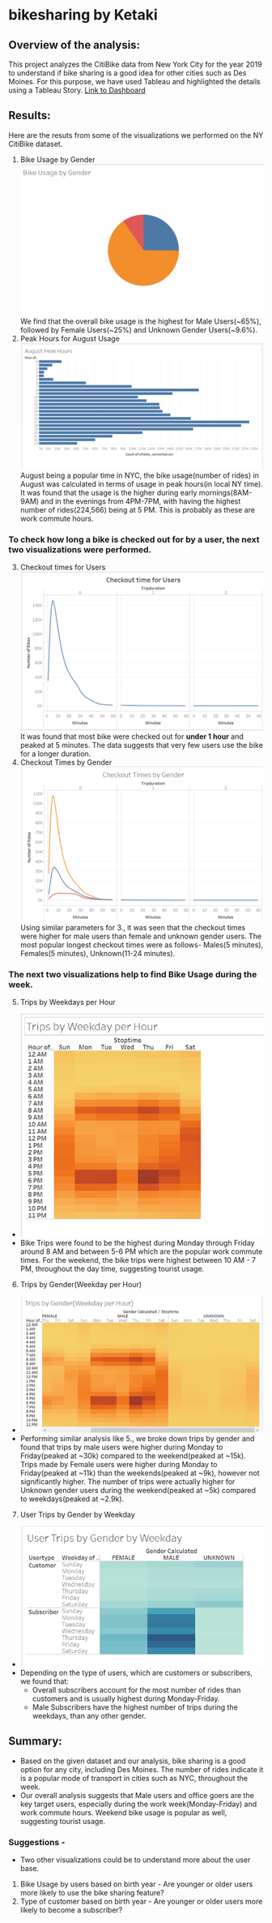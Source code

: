 # bikesharing by Ketaki
## Overview of the analysis:
This project analyzes the CitiBike data from New York City for the year 2019 to understand if bike sharing is a good idea for other cities such as Des Moines. For this purpose, we have used Tableau and highlighted the details using a Tableau Story.
[Link to Dashboard](https://public.tableau.com/views/NY_CitiBike_Challenge/NYCCitibikeAnalysis?:language=en&:display_count=y&publish=yes&:origin=viz_share_link)

## Results: 
Here are the resuts from some of the visualizations we performed on the NY CitiBike dataset.
1. Bike Usage by Gender ![](https://github.com/ketpradh/bikesharing/blob/main/Resources/Bike%20Usage%20by%20Gender.PNG) We find that the overall bike usage is the highest for Male Users(~65%), followed by Female Users(~25%) and Unknown Gender Users(~9.6%).
2. Peak Hours for August Usage ![](https://github.com/ketpradh/bikesharing/blob/main/Resources/August%20Peak%20Hours.PNG) August being a popular time in NYC, the bike usage(number of rides) in August was calculated in terms of usage in peak hours(in local NY time). It was found that the usage is the higher during early mornings(8AM-9AM) and in the evenings from 4PM-7PM, with having the highest number of rides(224,566) being at 5 PM. This is probably as these are work commute hours.
### To check how long a bike is checked out for by a user, the next two visualizations were performed.
3. Checkout times for Users ![](https://github.com/ketpradh/bikesharing/blob/main/Resources/Checkout%20Time%20for%20Users.PNG)  It was found that most bike were checked out for **under 1 hour** and peaked at 5 minutes. The data suggests that very few users use the bike for a longer duration.
4. Checkout Times by Gender ![](https://github.com/ketpradh/bikesharing/blob/main/Resources/Checkout%20Times%20by%20Gender.PNG) Using similar parameters for 3., it was seen that the checkout times were higher for male users than female and unknown gender users. The most popular longest checkout times were as follows- Males(5 minutes), Females(5 minutes), Unknown(11-24 minutes).
### The next two visualizations help to find Bike Usage during the week.
5. Trips by Weekdays per Hour 
- ![](https://github.com/ketpradh/bikesharing/blob/main/Resources/Trips%20by%20Weekday%20per%20Hour.PNG) 
- Bike Trips were found to be the highest during Monday through Friday around 8 AM and between 5-6 PM which are the popular work commute times. For the weekend, the bike trips were highest between 10 AM - 7 PM, throughout the day time, suggesting tourist usage.
6. Trips by Gender(Weekday per Hour) 
- ![](https://github.com/ketpradh/bikesharing/blob/main/Resources/Trips%20by%20Gender(Weekday%20per%20Hour).PNG) 
- Performing similar analysis like 5., we broke down trips by gender and found that trips by male users were higher during Monday to Friday(peaked at ~30k) compared to the weekend(peaked at ~15k). Trips made by Female users were higher during Monday to Friday(peaked at ~11k) than the weekends(peaked at ~9k), however not significantly higher. The number of trips were actually higher for Unknown gender users during the weekend(peaked at ~5k) compared to weekdays(peaked at ~2.9k).
7. User Trips by Gender by Weekday 
- ![](https://github.com/ketpradh/bikesharing/blob/main/Resources/User%20Trips%20by%20Gender%20by%20Weekday.PNG) 
- Depending on the type of users, which are customers or subscribers, we found that:
  - Overall subscribers account for the most number of rides than customers and is usually highest during Monday-Friday. 
  - Male Subscribers have the highest number of trips during the weekdays, than any other gender. 
## Summary: 
- Based on the given dataset and our analysis, bike sharing is a good option for any city, including Des Moines. The number of rides indicate it is a popular mode of transport in cities such as NYC, throughout the week. 
- Our overall analysis suggests that Male users and office goers are the key target users, especially during the work week(Monday-Friday) and work commute hours. Weekend bike usage is popular as well, suggesting tourist usage.
### Suggestions -
- Two other visualizations could be to understand more about the user base.
1. Bike Usage by users based on birth year - Are younger or older users more likely to use the bike sharing feature?
2. Type of customer based on birth year - Are younger or older users more likely to become a subscriber?

